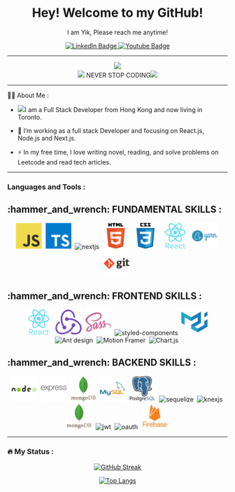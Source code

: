 <h1 align="center">Hey! Welcome to my GitHub! </h1>
<p align="center">I am Yik, Please reach me anytime!<p>
<div align="center" id="badges">
  <a href="https://www.linkedin.com/in/yik-tung-yeung/">
    <img src="https://img.shields.io/badge/LinkedIn-blue?style=for-the-badge&logo=linkedin&logoColor=white" alt="LinkedIn Badge"/>
  </a>
  <a href="https://yik-portfolio.vercel.app/">
    <img src="https://img.shields.io/badge/-portfolio-white?style=for-the-badge&logo=Website&logoColor=black" alt="Youtube Badge"/>
  </a>
</div>

---
<div id="header" align="center">
  <img src="https://media.giphy.com/media/13HgwGsXF0aiGY/giphy.gif" width="300"/>
</div>

<div align="center">  
<img src="https://media.giphy.com/media/WUlplcMpOCEmTGBtBW/giphy.gif" width="50" >  NEVER STOP CODING<img src="https://media.giphy.com/media/WUlplcMpOCEmTGBtBW/giphy.gif" width="50"> 
</div>

---

:man_technologist: About Me :


- <img src="https://media.giphy.com/media/WUlplcMpOCEmTGBtBW/giphy.gif" width="30" >I am a Full Stack Developer from Hong Kong and now living in Toronto.

- :telescope: I’m working as a full stack Developer and focusing on React.js, Node.js and Next.js.

- :zap: In my free time, I love writing novel, reading, and solve problems on Leetcode and read tech articles.


---

### Languages and Tools :

  <h2>:hammer_and_wrench: FUNDAMENTAL SKILLS :  </h2>
 <div  align="center"> 
  <img src="https://github.com/devicons/devicon/blob/master/icons/javascript/javascript-original.svg" title="Javascript" alt="Javascript" width="60" height="60"/>&nbsp;
   <img src="https://github.com/devicons/devicon/blob/master/icons/typescript/typescript-original.svg" title="typescript" alt="typescript" width="60" height="60"/>&nbsp;
     <img src="https://upload.wikimedia.org/wikipedia/commons/thumb/8/8e/Nextjs-logo.svg/1200px-Nextjs-logo.svg.png" title="nextjs" alt="nextjs" width="60" height="60"/>&nbsp;
  <img src="https://github.com/devicons/devicon/blob/master/icons/html5/html5-original-wordmark.svg" title="html5" alt="html5" width="60" height="60"/>&nbsp;
   <img src="https://github.com/devicons/devicon/blob/master/icons/css3/css3-original-wordmark.svg" title="css3" alt="css3" width="60" height="60"/>&nbsp;
  <img src="https://github.com/devicons/devicon/blob/master/icons/react/react-original-wordmark.svg" title="React" alt="React" width="60" height="60"/>&nbsp;
  <img src="https://github.com/devicons/devicon/blob/master/icons/yarn/yarn-original-wordmark.svg" title="yarn" alt="yarn" width="60" height="60"/>&nbsp;
  <img src="https://github.com/devicons/devicon/blob/master/icons/git/git-original-wordmark.svg" title="Git" alt="Git" width="60" height="60"/>&nbsp;
  
</div>


  <h2>:hammer_and_wrench: FRONTEND SKILLS :  </h2>
  
 <div  align="center"> 
 
  <img src="https://github.com/devicons/devicon/blob/master/icons/react/react-original-wordmark.svg" title="React" alt="React" width="60" height="60"/>&nbsp;
   <img src="https://github.com/devicons/devicon/blob/master/icons/redux/redux-original.svg" title="Redux" alt="Redux " width="60" height="60"/>&nbsp;
   <img src="https://github.com/devicons/devicon/blob/master/icons/sass/sass-original.svg" title="sass" alt="sass" width="60" height="60"/>&nbsp;
    <img src="https://raw.githubusercontent.com/styled-components/brand/master/styled-components.png" title="styled-components" alt="styled-components" width="60" height="60"/>&nbsp;
  <img src="https://github.com/devicons/devicon/blob/master/icons/materialui/materialui-original.svg" title="Material UI" alt="Material UI" width="60" height="60"/>&nbsp;
  <img src="https://www.specbee.com/sites/default/files/inline-images/Ant.png" title="Ant design" alt="Ant design" width="60" height="60"/>&nbsp;
  <img src="https://www.framer.com/images/social/motion.png" title="Motion Framer" alt="Motion Framer" width="60" height="60"/>&nbsp;
  <img src="https://www.drupal.org/files/project-images/chart.png" title="Chart.js" alt="Chart.js" width="100" height="60"/>&nbsp;
  
  </div>
  
  <h2>:hammer_and_wrench: BACKEND SKILLS :  </h2>
  
  <div align="center"> 
    <img src="https://github.com/devicons/devicon/blob/master/icons/nodejs/nodejs-original-wordmark.svg" title="NodeJS" alt="NodeJS" width="60" height="60"/>&nbsp;
     <img src="https://github.com/devicons/devicon/blob/master/icons/express/express-original-wordmark.svg" title="express" alt="express" width="60" height="60"/>&nbsp;
      <img src="https://github.com/devicons/devicon/blob/master/icons/mongodb/mongodb-original-wordmark.svg" title="mongodb" alt="mongodb" width="60" height="60"/>&nbsp;
    <img src="https://github.com/devicons/devicon/blob/master/icons/mysql/mysql-original-wordmark.svg" title="MySQL"  alt="MySQL" width="60" height="60"/>&nbsp;
   <img src="https://github.com/devicons/devicon/blob/master/icons/postgresql/postgresql-original-wordmark.svg" title="postgresql" alt="postgresql" width="60" height="60"/>&nbsp;
   <img src="https://google.github.io/sqlcommenter/images/sequelize-logo.png" title="sequelize" alt="sequelize" width="60" height="60"/>&nbsp;
   <img src="https://miro.medium.com/max/1035/1*k0QFBnA2btydUOh7Lwc4wQ.png" title="knexjs" alt="knexjs" width="80" height="60"/>&nbsp;
   <img src="https://github.com/devicons/devicon/blob/master/icons/mongodb/mongodb-original-wordmark.svg" title="mongodb" alt="mongodb" width="60" height="60"/>&nbsp;
   <img src="https://jwt.io/img/logo-asset.svg" title="jwt" alt="jwt" width="60" height="60"/>&nbsp;
   <img src="http://wiki.oauth.net/f/1199123688/oauth_logo_discovery.png" title="oauth" alt="oauth" width="60" height="60"/>&nbsp;
  <img src="https://github.com/devicons/devicon/blob/master/icons/firebase/firebase-plain-wordmark.svg" title="Firebase" alt="Firebase" width="60" height="60"/>&nbsp;

</div>


---

### :fire: My Status :
<div  align="center"> 
  
[![GitHub Streak](http://github-readme-streak-stats.herokuapp.com?user=fatcitydog&theme=dark)](https://git.io/streak-stats)

[![Top Langs](https://github-readme-stats.vercel.app/api/top-langs/?username=fatcitydog&layout=compact&theme=vision-friendly-dark)](https://github.com/anuraghazra/github-readme-stats)
  
</div>

